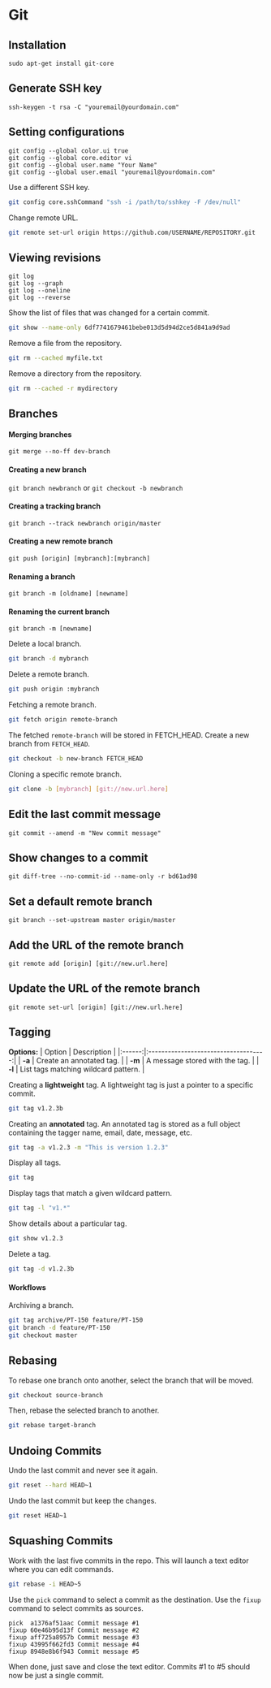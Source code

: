 Git 
===

## Installation
`sudo apt-get install git-core`

## Generate SSH key
`ssh-keygen -t rsa -C "youremail@yourdomain.com"`

## Setting configurations
    git config --global color.ui true
    git config --global core.editor vi
    git config --global user.name "Your Name"
    git config --global user.email "youremail@yourdomain.com"

Use a different SSH key.

```bash
git config core.sshCommand "ssh -i /path/to/sshkey -F /dev/null"
```

Change remote URL.

```bash
git remote set-url origin https://github.com/USERNAME/REPOSITORY.git
```

## Viewing revisions
    git log
    git log --graph
    git log --oneline
    git log --reverse

Show the list of files that was changed for a certain commit.

```bash
git show --name-only 6df7741679461bebe013d5d94d2ce5d841a9d9ad
```

Remove a file from the repository.

```sh
git rm --cached myfile.txt
```

Remove a directory from the repository.

```sh
git rm --cached -r mydirectory
```


Branches
--------------------------------------------------
#### Merging branches
`git merge --no-ff dev-branch`

#### Creating a new branch
`git branch newbranch` or `git checkout -b newbranch`

#### Creating a tracking branch
`git branch --track newbranch origin/master`

#### Creating a new remote branch
`git push [origin] [mybranch]:[mybranch]`

#### Renaming a branch
`git branch -m [oldname] [newname]`

#### Renaming the current branch
`git branch -m [newname]`

Delete a local branch.

```sh
git branch -d mybranch
```

Delete a remote branch.

```sh
git push origin :mybranch
```

Fetching a remote branch.

```sh
git fetch origin remote-branch
```

The fetched `remote-branch` will be stored in FETCH_HEAD. Create a new branch from `FETCH_HEAD`.

```sh
git checkout -b new-branch FETCH_HEAD
```

Cloning a specific remote branch.

```sh
git clone -b [mybranch] [git://new.url.here]
```

## Edit the last commit message
`git commit --amend -m "New commit message"`

## Show changes to a commit
`git diff-tree --no-commit-id --name-only -r bd61ad98`

## Set a default remote branch
`git branch --set-upstream master origin/master`


## Add the URL of the remote branch
`git remote add [origin] [git://new.url.here]`

## Update the URL of the remote branch
`git remote set-url [origin] [git://new.url.here]`


Tagging
--------------------------------------------------

**Options:**
| Option | Description                          |
|:------:|:------------------------------------:|
| **-a** | Create an annotated tag.             |
| **-m** | A message stored with the tag.       |
| **-l** | List tags matching wildcard pattern. |

Creating a **lightweight** tag. A lightweight tag is just a pointer to a specific commit.

```bash
git tag v1.2.3b
```

Creating an **annotated** tag. An annotated tag is stored as a full object containing the tagger name, email, date, message, etc.

```bash
git tag -a v1.2.3 -m "This is version 1.2.3"
```

Display all tags.

```bash
git tag
```

Display tags that match a given wildcard pattern.

```bash
git tag -l "v1.*"
```

Show details about a particular tag.

```bash
git show v1.2.3
```

Delete a tag.

```bash
git tag -d v1.2.3b
```

#### Workflows

Archiving a branch.

```bash
git tag archive/PT-150 feature/PT-150
git branch -d feature/PT-150
git checkout master
```


Rebasing
--------------------------------------------------

To rebase one branch onto another, select the branch that will be moved.

```bash
git checkout source-branch
```

Then, rebase the selected branch to another.

```bash
git rebase target-branch
```


Undoing Commits
--------------------------------------------------

Undo the last commit and never see it again.

```bash
git reset --hard HEAD~1
```

Undo the last commit but keep the changes.

```bash
git reset HEAD~1
```


Squashing Commits
--------------------------------------------------

Work with the last five commits in the repo. This will launch a text editor where you can edit commands.

```bash
git rebase -i HEAD~5
```

Use the `pick` command to select a commit as the destination. Use the `fixup` command to select commits as sources.

```
pick  a1376af51aac Commit message #1
fixup 60e46b95d13f Commit message #2
fixup aff725a8957b Commit message #3
fixup 43995f662fd3 Commit message #4
fixup 8948e8b6f943 Commit message #5
```

When done, just save and close the text editor. Commits #1 to #5 should now be just a single commit.